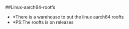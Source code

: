 ##Linux-aarch64-rootfs
- *There is a warehouse to put the linux aarch64 roofts
- *PS:The roofts is on releases
